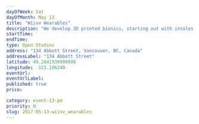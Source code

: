 ```yaml
---
dayOfWeek: Sat
dayOfMonth: May 13
title: "Wiivv Wearables"
description: "We develop 3D printed bionics, starting out with insoles and sandals customised from your smart phone. We can have product demos, virtual factory tours and designers on hand."
startTime: 
endTime: 
type: Open Studios
address: "134 Abbott Street, Vancouver, BC, Canada"
addressLabel: "134 Abbott Street"
latitude: 49.2841939999999
longitude: -123.106248
eventUrl: 
eventUrlLabel: 
published: true
price: 

category: event-13-pm
priority: 0
slug: 2017-05-13-wiivv_wearables
---
```

